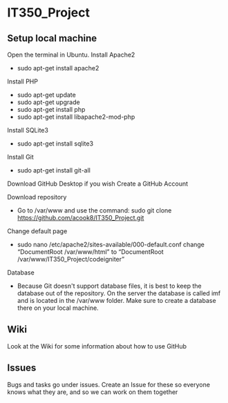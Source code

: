 # IT350_Project

## Setup local machine
Open the terminal in Ubuntu.
Install Apache2
* sudo apt-get install apache2

Install PHP
* sudo apt-get update
* sudo apt-get upgrade
* sudo apt-get install php
* sudo apt-get install libapache2-mod-php

Install SQLite3
* sudo apt-get install sqlite3

Install Git
* sudo apt-get install git-all

Download GitHub Desktop if you wish
Create a GitHub Account

Download repository
* Go to /var/www and use the command: sudo git clone https://github.com/acook8/IT350_Project.git

Change default page
* sudo nano /etc/apache2/sites-available/000-default.conf
change “DocumentRoot /var/www/html” to “DocumentRoot /var/www/IT350_Project/codeigniter”

Database
* Because Git doesn't support database files, it is best to keep the database out of the repository. On the server the database is called imf and is located in the /var/www folder. Make sure to create a database there on your local machine.

## Wiki
Look at the Wiki for some information about how to use GitHub

## Issues
Bugs and tasks go under issues. Create an Issue for these so everyone knows what they are, and so we can work on them together
